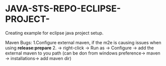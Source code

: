 # JAVA-STS-REPO-ECLIPSE-PROJECT-
Creating example for eclipse java project setup.

Maven Bugs:
    1.Configure external maven, if the m2e is causing issues when using **release:prepare**
    2.<Your project> -> right-click -> Run as -> Configure -> add the external maven to you path (can be don from windows preference-> maven -> installations-> add maven     dir)
